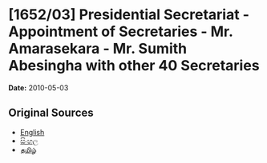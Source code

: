 # [1652/03] Presidential Secretariat - Appointment of Secretaries - Mr. Amarasekara - Mr. Sumith Abesingha with other 40 Secretaries

**Date:** 2010-05-03

## Original Sources

- [English](https://documents.gov.lk/view/extra-gazettes/2010/5/1652-03_E.pdf)
- [සිංහල](https://documents.gov.lk/view/extra-gazettes/2010/5/1652-03_S.pdf)
- [தமிழ்](https://documents.gov.lk/view/extra-gazettes/2010/5/1652-03_T.pdf)
